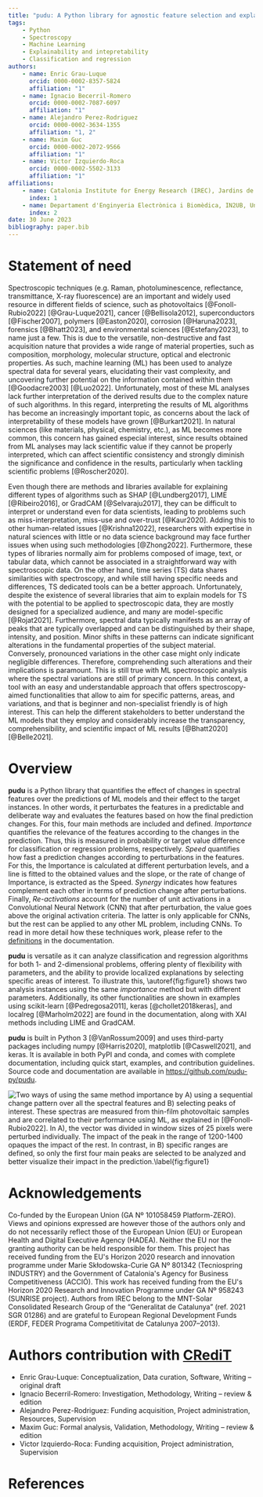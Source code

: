 ```yaml
---
title: "pudu: A Python library for agnostic feature selection and explainability of Machine Learning spectroscopic problems"
tags:
    - Python
    - Spectroscopy
    - Machine Learning
    - Explainability and intepretability
    - Classification and regression
authors:
    - name: Enric Grau-Luque
      orcid: 0000-0002-8357-5824
      affiliation: "1"
    - name: Ignacio Becerril-Romero
      orcid: 0000-0002-7087-6097
      affiliation: "1"
    - name: Alejandro Perez-Rodriguez
      orcid: 0000-0002-3634-1355
      affiliation: "1, 2"
    - name: Maxim Guc
      orcid: 0000-0002-2072-9566
      affiliation: "1"
    - name: Victor Izquierdo-Roca
      orcid: 0000-0002-5502-3133
      affiliation: "1"
affiliations:
    - name: Catalonia Institute for Energy Research (IREC), Jardins de les Dones de Negre 1, 08930 Sant Adrià de Besòs, Spain
      index: 1
    - name: Departament d'Enginyeria Electrònica i Biomèdica, IN2UB, Universitat de Barcelona, C/ Martí i Franqués 1, 08028 Barcelona, Spain
      index: 2
date: 30 June 2023
bibliography: paper.bib
---
```



# Statement of need

Spectroscopic techniques (e.g. Raman, photoluminescence, reflectance, transmittance, X-ray fluorescence) are an important and widely used resource in different fields of science, such as photovoltaics [@Fonoll-Rubio2022] [@Grau-Luque2021], cancer [@Bellisola2012], superconductors [@Fischer2007], polymers [@Easton2020], corrosion [@Haruna2023], forensics [@Bhatt2023], and environmental sciences [@Estefany2023], to name just a few. This is due to the versatile, non-destructive and fast acquisition nature that provides a wide range of material properties, such as composition, morphology, molecular structure, optical and electronic properties. As such, machine learning (ML) has been used to analyze spectral data for several years, elucidating their vast complexity, and uncovering further potential on the information contained within them [@Goodacre2003] [@Luo2022]. Unfortunately, most of these ML analyses lack further interpretation of the derived results due to the complex nature of such algorithms. In this regard, interpreting the results of ML algorithms has become an increasingly important topic, as concerns about the lack of interpretability of these models have grown [@Burkart2021]. In natural sciences (like materials, physical, chemistry, etc.), as ML becomes more common, this concern has gained especial interest, since results obtained from ML analyses may lack scientific value if they cannot be properly interpreted, which can affect scientific consistency and strongly diminish the significance and confidence in the results, particularly when tackling scientific problems [@Roscher2020].

Even though there are methods and libraries available for explaining different types of algorithms such as SHAP [@Lundberg2017], LIME [@Ribeiro2016], or GradCAM [@Selvaraju2017], they can be difficult to interpret or understand even for data scientists, leading to problems such as miss-interpretation, miss-use and over-trust [@Kaur2020]. Adding this to other human-related issues [@Krishna12022], researchers with expertise in natural sciences with little or no data science background may face further issues when using such methodologies [@Zhong2022]. Furthermore, these types of libraries normally aim for problems composed of image, text, or tabular data, which cannot be associated in a straightforward way with spectroscopic data. On the other hand, time series (TS) data shares similarities with spectroscopy, and while still having specific needs and differences, TS dedicated tools can be a better approach. Unfortunately, despite the existence of several libraries that aim to explain models for TS with the potential to be applied to spectroscopic data, they are mostly designed for a specialized audience, and many are model-specific [@Rojat2021]. Furthermore, spectral data typically manifests as an array of peaks that are typically overlapped and can be distinguished by their shape, intensity, and position. Minor shifts in these patterns can indicate significant alterations in the fundamental properties of the subject material. Conversely, pronounced variations in the other case might only indicate negligible differences. Therefore, comprehending such alterations and their implications is paramount. This is still true with ML spectroscopic analysis where the spectral variations are still of primary concern. In this context, a tool with an easy and understandable approach that offers spectroscopy-aimed functionalities that allow to aim for specific patterns, areas, and variations, and that is beginner and non-specialist friendly is of high interest. This can help the different stakeholders to better understand the ML models that they employ and considerably increase the transparency, comprehensibility, and scientific impact of ML results [@Bhatt2020] [@Belle2021].


# Overview

**pudu** is a Python library that quantifies the effect of changes in spectral features over the predictions of ML models and their effect to the target instances. In other words, it perturbates the features in a predictable and deliberate way and evaluates the features based on how the final prediction changes. For this, four main methods are included and defined. *Importance* quantifies the relevance of the features according to the changes in the prediction. Thus, this is measured in probability or target value difference for classification or regression problems, respectively. *Speed* quantifies how fast a prediction changes according to perturbations in the features. For this, the Importance is calculated at different perturbation levels, and a line is fitted to the obtained values and the slope, or the rate of change of Importance, is extracted as the Speed. *Synergy* indicates how features complement each other in terms of prediction change after perturbations. Finally, *Re-activations* account for the number of unit activations in a Convolutional Neural Network (CNN) that after perturbation, the value goes above the original activation criteria. The latter is only applicable for CNNs, but the rest can be applied to any other ML problem, including CNNs. To read in more detail how these techniques work, please refer to the [definitions](https://pudu-py.github.io/pudu/definitions.html) in the documentation.

**pudu** is versatile as it can analyze classification and regression algorithms for both 1- and 2-dimensional problems, offering plenty of flexibility with parameters, and the ability to provide localized explanations by selecting specific areas of interest. To illustrate this, \autoref{fig:figure1} shows two analysis instances using the same *importance* method but with different parameters. Additionally, its other functionalities are shown in examples using scikit-learn [@Pedregosa2011], keras [@chollet2018keras], and localreg [@Marholm2022] are found in the documentation, along with XAI methods including LIME and GradCAM.

**pudu** is built in Python 3 [@VanRossum2009] and uses third-party packages including numpy [@Harris2020], matplotlib [@Caswell2021], and keras. It is available in both PyPI and conda, and comes with complete documentation, including quick start, examples, and contribution guidelines. Source code and documentation are available in https://github.com/pudu-py/pudu.

![Two ways of using the same method *importance* by A) using a sequential change pattern over all the spectral features and B) selecting peaks of interest. These spectras are measured from thin-film photovoltaic samples and are correlated to their performance using ML, as explained in [@Fonoll-Rubio2022]. In A), the vector was divided in window sizes of 25 pixels were perturbed individually. The impact of the peak in the range of 1200-1400 opaques the impact of the rest. In contrast, in B) specific ranges are defined, so only the first four main peaks are selected to be analyzed and better visualize their impact in the prediction.\label{fig:figure1}](figure1.png)


# Acknowledgements

Co-funded by the European Union (GA Nº 101058459 Platform-ZERO). Views and opinions expressed are however those of the authors only and do not necessarily reflect those of the European Union (EU) or European Health and Digital Executive Agency (HADEA). Neither the EU nor the granting authority can be held responsible for them. This project has received funding from the EU's Horizon 2020 research and innovation programme under Marie Skłodowska-Curie GA Nº 801342 (Tecniospring INDUSTRY) and the Government of Catalonia's Agency for Business Competitiveness (ACCIÓ). This work has received funding from the EU's Horizon 2020 Research and Innovation Programme under GA Nº 958243 (SUNRISE project). Authors from IREC belong to the MNT-Solar Consolidated Research Group of the “Generalitat de Catalunya” (ref. 2021 SGR 01286) and are grateful to European Regional Development Funds (ERDF, FEDER Programa Competitivitat de Catalunya 2007–2013).


# Authors contribution with [CRediT](https://credit.niso.org/)

- Enric Grau-Luque: Conceptualization, Data curation, Software, Writing – original draft
- Ignacio Becerril-Romero: Investigation, Methodology, Writing – review & edition
- Alejandro Perez-Rodriguez: Funding acquisition, Project administration, Resources, Supervision
- Maxim Guc: Formal analysis, Validation, Methodology, Writing – review & edition
- Victor Izquierdo-Roca: Funding acquisition, Project administration, Supervision

# References
